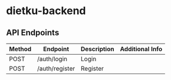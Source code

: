 # dietku-backend

## API Endpoints

| Method | Endpoint       | Description | Additional Info |
| ------ | -------------- | ----------- | --------------- |
| POST   | /auth/login    | Login       |                 |
| POST   | /auth/register | Register    |                 |
